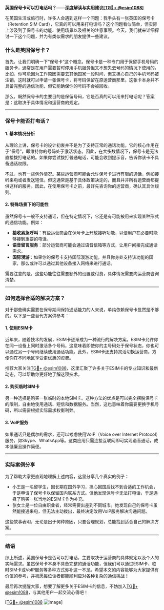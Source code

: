 **英国保号卡可以打电话吗？——深度解读与实用建议[[TG💪+ @esim1088](https://t.me/s/esim1088)]**

在英国生活或旅行时，许多人会遇到这样一个问题：我手头有一张英国的保号卡（Retention SIM Card），它真的可以用来打电话吗？这个问题看似简单，但实际上涉及到了保号卡的功能、使用场景以及相关的注意事项。今天，我们就来详细探讨一下这个问题，并为有类似需求的朋友提供一些建议。

### 什么是英国保号卡？

首先，让我们明确一下“保号卡”这个概念。保号卡是一种专门用于保留手机号码的服务卡，通常是在用户需要暂时停用手机服务但又不想失去号码的情况下使用的。比如，你可能因为工作原因需要去其他国家一段时间，但又担心自己的手机号码被注销，这时就可以申请一张保号卡，将号码保留在原运营商那里。这张卡本身并不具备完整的通信功能，但它能确保你的号码不会被回收。

那么，既然保号卡的主要目的是保留号码，它是否真的可以用来打电话呢？答案是：这取决于具体情况和运营商的规定。

---

### 保号卡能否打电话？

#### 1. 基本情况分析

从理论上讲，保号卡的设计初衷并不是为了支持正常的通话功能。它的核心作用在于“保号”，即维持你的号码处于激活状态。因此，在大多数情况下，保号卡是无法直接拨打电话的。如果你尝试拨打普通电话，可能会收到提示音，告诉你该卡不具备通话权限。

不过，也有一些例外情况。某些运营商可能会允许保号卡进行有限的通话，例如接听来电或者发送短信。但这通常是基于具体政策决定的，而且并非所有运营商都提供这样的服务。因此，在使用保号卡之前，最好先咨询你的运营商，确认其具体规则。

#### 2. 特殊场景下的可能性

虽然保号卡一般不支持通话，但在特定情况下，它还是有可能被用来实现某种形式的通信功能。例如：

- **接收紧急呼叫**：有些运营商会在保号卡上开放接听功能，以便用户在必要时能够接到重要的电话。
- **语音留言服务**：部分运营商可能会通过语音信箱等方式，让用户间接完成通话需求。
- **国际漫游**：如果你的保号卡支持国际漫游功能，并且你身处支持该功能的国家，那么或许可以通过其他设备接入网络来进行通话。

需要注意的是，这些功能往往需要额外的设置或付费，具体情况需要向运营商咨询清楚。

---

### 如何选择合适的解决方案？

对于那些确实需要在保号期间保持通话能力的人来说，单纯依赖保号卡显然是不够的。以下是一些替代方案供参考：

#### 1. 使用ESIM卡

近年来，随着技术的发展，ESIM卡逐渐成为一种流行的解决方案。ESIM卡允许你在同一设备上同时激活多个号码，这意味着即使你的主号码处于保号状态，你也可以通过另一个号码继续使用通话功能。此外，ESIM卡还支持灵活切换运营商，方便你在不同地区享受更优惠的资费。

推荐大家关注[TG💪+ @esim1088](https://t.me/s/esim1088)，这里汇聚了许多关于ESIM卡的专业知识和最新动态，可以帮助你更好地了解这项技术。

#### 2. 购买临时SIM卡

另一种选择是购买一张临时的本地SIM卡。这种方法的优点是可以完全摆脱保号卡的限制，自由地使用通话、短信和数据服务。当然，这也意味着你需要更换手机号码，所以需要根据实际需求权衡利弊。

#### 3. VoIP服务

如果通话只是偶尔的需求，还可以考虑使用VoIP（Voice over Internet Protocol）服务，如Skype、WhatsApp等。这类应用只需连接互联网即可实现语音通话，成本低廉且操作简便。

---

### 实际案例分享

为了帮助大家更直观地理解上述内容，这里分享几个真实的例子：

- 小王是一名留学生，因长期在国外学习，担心回国后找不到合适的工作机会，于是申请了保号卡以保留国内联系方式。但他发现保号卡无法打电话，于是选择了购买一张当地的ESIM卡作为补充。
- 张女士是一位自由职业者，经常需要出差到不同城市。她发现自己的保号卡虽然能接通来电，但无法主动拨出，最终决定改用VoIP服务解决沟通问题。

这些故事表明，无论是出于何种原因，只要合理规划，总能找到适合自己的解决方案。

---

### 结语

综上所述，英国保号卡是否可以打电话，主要取决于运营商的具体规定以及个人的实际需求。虽然保号卡本身不具备完整的通话功能，但我们可以通过ESIM卡、临时SIM卡或VoIP服务等多种方式弥补这一不足。希望本文的内容能够为大家提供有价值的参考，并祝愿每位读者都能顺利应对各种复杂的通信挑战！

最后再次提醒大家，想要了解更多关于ESIM卡的信息，不妨加入[TG💪+ @esim1088](https://t.me/s/esim1088)，与其他用户一起交流心得吧！

[[TG💪+ @esim1088](https://t.me/s/esim1088) ![Image](https://i.postimg.cc/4NQfJmqS/Snipaste-2025-05-13-00-14-12.png)]